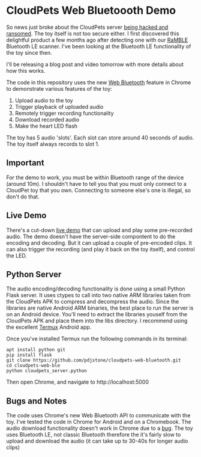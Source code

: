# CloudPets Web Bluetoooth Demo

So news just broke about the CloudPets server [being hacked and ransomed](https://www.troyhunt.com/data-from-connected-cloudpets-teddy-bears-leaked-and-ransomed-exposing-kids-voice-messages/). The toy itself is not too secure either. I first discovered this delightful product a few months ago after detecting one with our [RaMBLE](https://play.google.com/store/apps/details?id=com.contextis.android.BLEScanner&hl=en_GB) Bluetooth LE scanner. I've been looking at the Bluetooth LE functionality of the toy since then.

I'll be releasing a blog post and video tomorrow with more details about how this works. 

The code in this repository uses the new [Web Bluetooth](https://developers.google.com/web/updates/2015/07/interact-with-ble-devices-on-the-web) feature in Chrome to demonstrate various features of the toy:

1. Upload audio to the toy
2. Trigger playback of uploaded audio
3. Remotely trigger recording functionality
4. Download recorded audio
5. Make the heart LED flash

The toy has 5 audio 'slots'. Each slot can store around 40 seconds of audio. The toy itself always records to slot 1.

## Important

 For the demo to work, you must be within Bluetooth range of the device (around 10m). I shouldn't have to tell you that you must only connect to a CloudPet toy that you own. Connecting to someone else's one is illegal, so don't do that.

## Live Demo
There's a cut-down [live demo](https://pdjstone.github.io/cloudpets-web-bluetooth/index.html) that can upload and play some pre-recorded audio. The demo doesn't have the server-side compontent to do the encoding and decoding. But it can upload a couple of pre-encoded clips. It can also trigger the recording (and play it back on the toy itself), and control the LED.

## Python Server
The audio encoding/decoding functionality is done using a small Python Flask server. It uses ctypes to call into two native ARM libraries taken from the CloudPets APK to compress and decompress the audio. Since the libraries are native Android ARM binaries, the best place to run the server is on an Android device. You'll need to extract the libraries youself from the CloudPets APK and place them into the libs directory. I recommend using the excellent [Termux](https://termux.com/) Android app.

Once you've installed Termux run the following commands in its terminal:

```
apt install python git
pip install flask
git clone https://github.com/pdjstone/cloudpets-web-bluetooth.git
cd cloudpets-web-ble
python cloudpets_server.python
```

Then open Chrome, and navigate to http://localhost:5000

## Bugs and Notes

The code uses Chrome's new Web Bluetooth API to communicate with the toy. I've tested the code in Chrome for Android and on a Chromebook. The audio download functionality doesn't work in Chrome due to a [bug](https://bugs.chromium.org/p/chromium/issues/detail?id=647673). 
The toy uses Bluetooth LE, not classic Bluetooth therefore the it's fairly slow to upload and download the audio (it can take up to 30-40s for longer audio clips)


